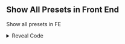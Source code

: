 ## Show All Presets in Front End

Show all presets in FE

<details>
<summary>Reveal Code</summary>

```hex
0441EEBC 00000001
```
</details>